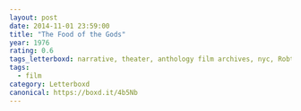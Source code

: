 ```yaml
---
layout: post 
date: 2014-11-01 23:59:00
title: "The Food of the Gods"
year: 1976
rating: 0.6
tags_letterboxd: narrative, theater, anthology film archives, nyc, Robtober
tags:
  - film
category: Letterboxd
canonical: https://boxd.it/4b5Nb
---
```

